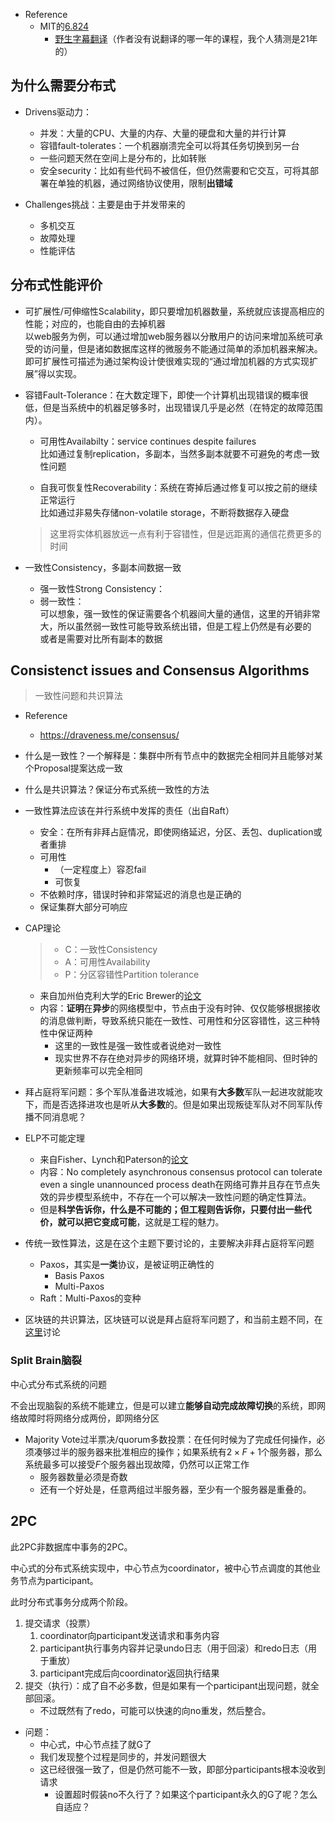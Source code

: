 + Reference
	+ MIT的[6.824](https://pdos.csail.mit.edu/6.824/schedule.html)
		+ [野生字幕翻译](https://mit-public-courses-cn-translatio.gitbook.io/mit6-824/)（作者没有说翻译的哪一年的课程，我个人猜测是21年的）

## 为什么需要分布式

+ Drivens驱动力：
	+ 并发：大量的CPU、大量的内存、大量的硬盘和大量的并行计算
	+ 容错fault-tolerates：一个机器崩溃完全可以将其任务切换到另一台
	+ 一些问题天然在空间上是分布的，比如转账
	+ 安全security：比如有些代码不被信任，但仍然需要和它交互，可将其部署在单独的机器，通过网络协议使用，限制**出错域**

+ Challenges挑战：主要是由于并发带来的
	+ 多机交互
	+ 故障处理
	+ 性能评估

## 分布式性能评价

+ 可扩展性/可伸缩性Scalability，即只要增加机器数量，系统就应该提高相应的性能；对应的，也能自由的去掉机器  
	以web服务为例，可以通过增加web服务器以分散用户的访问来增加系统可承受的访问量，但是诸如数据库这样的微服务不能通过简单的添加机器来解决。即可扩展性可描述为通过架构设计使很难实现的“通过增加机器的方式实现扩展”得以实现。

+ 容错Fault-Tolerance：在大数定理下，即使一个计算机出现错误的概率很低，但是当系统中的机器足够多时，出现错误几乎是必然（在特定的故障范围内）。

	+ 可用性Availabilty：service continues despite failures  
		比如通过复制replication，多副本，当然多副本就要不可避免的考虑一致性问题

	+ 自我可恢复性Recoverability：系统在寄掉后通过修复可以按之前的继续正常运行  
		比如通过非易失存储non-volatile storage，不断将数据存入硬盘

	>这里将实体机器放远一点有利于容错性，但是远距离的通信花费更多的时间

+ 一致性Consistency，多副本间数据一致
	+ 强一致性Strong Consistency：
	+ 弱一致性：  
		可以想象，强一致性的保证需要各个机器间大量的通信，这里的开销非常大，所以虽然弱一致性可能导致系统出错，但是工程上仍然是有必要的  
		或者是需要对比所有副本的数据

## Consistenct issues and Consensus Algorithms
>一致性问题和共识算法

+ Reference
	+ https://draveness.me/consensus/

+ 什么是一致性？一个解释是：集群中所有节点中的数据完全相同并且能够对某个Proposal提案达成一致
+ 什么是共识算法？保证分布式系统一致性的方法

+ 一致性算法应该在并行系统中发挥的责任（出自Raft）
	+ 安全：在所有非拜占庭情况，即使网络延迟，分区、丢包、duplication或者重排
	+ 可用性
		+ （一定程度上）容忍fail
		+ 可恢复
	+ 不依赖时序，错误时钟和非常延迟的消息也是正确的
	+ 保证集群大部分可响应

+ CAP理论
	>+ C：一致性Consistency
	>+ A：可用性Availability
	>+ P：分区容错性Partition tolerance

	+ 来自加州伯克利大学的Eric Brewer的[论文](https://citeseerx.ist.psu.edu/viewdoc/download?doi=10.1.1.67.6951&rep=rep1&type=pdf)
	+ 内容：**证明**在**异步**的网络模型中，节点由于没有时钟、仅仅能够根据接收的消息做判断，导致系统只能在一致性、可用性和分区容错性，这三种特性中保证两种
		+ 这里的一致性是强一致性或者说绝对一致性
		+ 现实世界不存在绝对异步的网络环境，就算时钟不能相同、但时钟的更新频率可以完全相同

+ 拜占庭将军问题：多个军队准备进攻城池，如果有**大多数**军队一起进攻就能攻下，而是否选择进攻也是听从**大多数**的。但是如果出现叛徒军队对不同军队传播不同消息呢？

+ ELP不可能定理
	+ 来自Fisher、Lynch和Paterson的[论文](https://ilyasergey.net/CS6213/_static/02-consensus/flp.pdf)
	+ 内容：No completely asynchronous consensus protocol can tolerate even a single unannounced process death在网络可靠并且存在节点失效的异步模型系统中，不存在一个可以解决一致性问题的确定性算法。
	+ 但是**科学告诉你，什么是不可能的；但工程则告诉你，只要付出一些代价，就可以把它变成可能**，这就是工程的魅力。

+ 传统一致性算法，这是在这个主题下要讨论的，主要解决非拜占庭将军问题
	+ Paxos，其实是**一类**协议，是被证明正确性的
		+ Basis Paxos
		+ Multi-Paxos
	+ Raft：Multi-Paxos的变种

+ 区块链的共识算法，区块链可以说是拜占庭将军问题了，和当前主题不同，在[这里](Interdisciplinary/Web3/README.md)讨论

### Split Brain脑裂

中心式分布式系统的问题

不会出现脑裂的系统不能建立，但是可以建立**能够自动完成故障切换**的系统，即网络故障时将网络分成两份，即网络分区

+ Majority Vote过半票决/quorum多数投票：在任何时候为了完成任何操作，必须凑够过半的服务器来批准相应的操作；如果系统有$2 \times F + 1$个服务器，那么系统最多可以接受$F$个服务器出现故障，仍然可以正常工作
	+ 服务器数量必须是奇数
	+ 还有一个好处是，任意两组过半服务器，至少有一个服务器是重叠的。

## 2PC

此2PC非数据库中事务的2PC。

中心式的分布式系统实现中，中心节点为coordinator，被中心节点调度的其他业务节点为participant。

此时分布式事务分成两个阶段。

1. 提交请求（投票）
	1. coordinator向participant发送请求和事务内容
	2. participant执行事务内容并记录undo日志（用于回滚）和redo日志（用于重放）
	3. participant完成后向coordinator返回执行结果
2. 提交（执行）：成了自不必多数，但是如果有一个participant出现问题，就全部回滚。
	+ 不过既然有了redo，可能可以快速的向no重发，然后整合。

+ 问题：
	+ 中心式，中心节点挂了就G了
	+ 我们发现整个过程是同步的，并发问题很大
	+ 这已经很强一致了，但是仍然可能不一致，即部分participants根本没收到请求
		+ 设置超时假装no不久行了？如果这个participant永久的G了呢？怎么自适应？